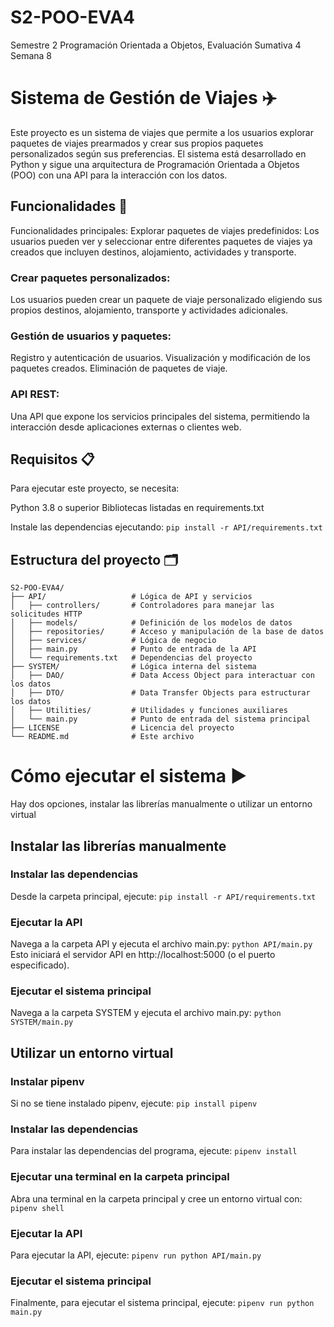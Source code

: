 # S2-POO-EVA4
Semestre 2 Programación Orientada a Objetos, Evaluación Sumativa 4 Semana 8

# Sistema de Gestión de Viajes ✈️
Este proyecto es un sistema de viajes que permite a los usuarios explorar paquetes de viajes prearmados y crear sus propios paquetes personalizados según sus preferencias. El sistema está desarrollado en Python y sigue una arquitectura de Programación Orientada a Objetos (POO) con una API para la interacción con los datos.

## Funcionalidades 🚀
Funcionalidades principales:
Explorar paquetes de viajes predefinidos:
Los usuarios pueden ver y seleccionar entre diferentes paquetes de viajes ya creados que incluyen destinos, alojamiento, actividades y transporte.

### Crear paquetes personalizados:
Los usuarios pueden crear un paquete de viaje personalizado eligiendo sus propios destinos, alojamiento, transporte y actividades adicionales.

### Gestión de usuarios y paquetes:
Registro y autenticación de usuarios.
Visualización y modificación de los paquetes creados.
Eliminación de paquetes de viaje.

### API REST:
Una API que expone los servicios principales del sistema, permitiendo la interacción desde aplicaciones externas o clientes web.

## Requisitos 📋
Para ejecutar este proyecto, se necesita:

Python 3.8 o superior
Bibliotecas listadas en requirements.txt

Instale las dependencias ejecutando:
```pip install -r API/requirements.txt```


## Estructura del proyecto 🗂️
```
S2-POO-EVA4/
├── API/                   # Lógica de API y servicios
│   ├── controllers/       # Controladores para manejar las solicitudes HTTP
│   ├── models/            # Definición de los modelos de datos
│   ├── repositories/      # Acceso y manipulación de la base de datos
│   ├── services/          # Lógica de negocio
│   ├── main.py            # Punto de entrada de la API
│   └── requirements.txt   # Dependencias del proyecto
├── SYSTEM/                # Lógica interna del sistema
│   ├── DAO/               # Data Access Object para interactuar con los datos
│   ├── DTO/               # Data Transfer Objects para estructurar los datos
│   ├── Utilities/         # Utilidades y funciones auxiliares
│   └── main.py            # Punto de entrada del sistema principal
├── LICENSE                # Licencia del proyecto
└── README.md              # Este archivo
```

# Cómo ejecutar el sistema ▶️
Hay dos opciones, instalar las librerías manualmente o utilizar un entorno virtual

## Instalar las librerías manualmente

### Instalar las dependencias
Desde la carpeta principal, ejecute:
```pip install -r API/requirements.txt```

### Ejecutar la API
Navega a la carpeta API y ejecuta el archivo main.py:
```python API/main.py```
Esto iniciará el servidor API en http://localhost:5000 (o el puerto especificado).

### Ejecutar el sistema principal
Navega a la carpeta SYSTEM y ejecuta el archivo main.py:
```python SYSTEM/main.py```

## Utilizar un entorno virtual

### Instalar pipenv
Si no se tiene instalado pipenv, ejecute:
```pip install pipenv```

### Instalar las dependencias
Para instalar las dependencias del programa, ejecute:
```pipenv install```

### Ejecutar una terminal en la carpeta principal
Abra una terminal en la carpeta principal y cree un entorno virtual con:
```pipenv shell```

### Ejecutar la API
Para ejecutar la API, ejecute:
```pipenv run python API/main.py```

### Ejecutar el sistema principal
Finalmente, para ejecutar el sistema principal, ejecute:
```pipenv run python main.py```